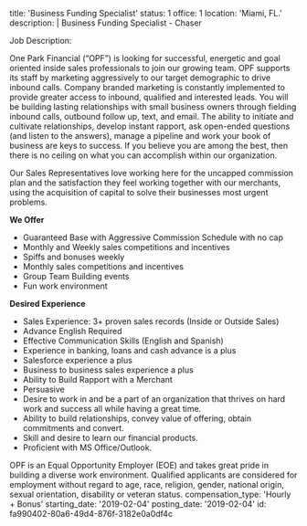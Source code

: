 title: 'Business Funding Specialist'
status: 1
office: 1
location: 'Miami, FL.'
description: |
  Business Funding Specialist - Chaser
  
  Job Description:
  
  One Park Financial (“OPF”) is looking for successful, energetic and goal oriented inside sales professionals to join our growing team. OPF supports its staff by marketing aggressively to our target
  demographic to drive inbound calls. Company branded marketing is constantly implemented to provide greater access to inbound, qualified and interested leads. You will be building lasting
  relationships with small business owners through fielding inbound calls, outbound follow up, text, and email. The ability to initiate and cultivate relationships, develop instant rapport, ask open-ended questions (and listen to the answers), manage a pipeline and work your book of business are keys to success. If you believe you are among the best, then there is no ceiling on what you can accomplish within our organization.
  
  Our Sales Representatives love working here for the uncapped commission plan and the satisfaction they feel working together with our merchants, using the acquisition of capital to solve their businesses most urgent problems.
  
  **We Offer**
  - Guaranteed Base with Aggressive Commission Schedule with no cap
  - Monthly and Weekly sales competitions and incentives
  - Spiffs and bonuses weekly
  - Monthly sales competitions and incentives
  - Group Team Building events
  - Fun work environment
  
  **Desired Experience**
  - Sales Experience: 3+ proven sales records (Inside or Outside Sales)
  - Advance English Required
  - Effective Communication Skills (English and Spanish)
  - Experience in banking, loans and cash advance is a plus
  - Salesforce experience a plus
  - Business to business sales experience a plus    
  - Ability to Build Rapport with a Merchant
  - Persuasive 
  - Desire to work in and be a part of an organization that thrives on hard work and success all while having a great time.
  - Ability to build relationships, convey value of offering, obtain commitments and convert.
  - Skill and desire to learn our financial products.
  - Proficient with MS Office/Outlook.
  
  OPF is an Equal Opportunity Employer (EOE) and takes great pride in building a diverse work environment. Qualified applicants are considered for employment without regard to age, race, religion, gender, national origin, sexual orientation, disability or veteran status.
compensation_type: 'Hourly + Bonus'
starting_date: '2019-02-04'
posting_date: '2019-02-04'
id: fa990402-80a6-49d4-876f-3182e0a0df4c

